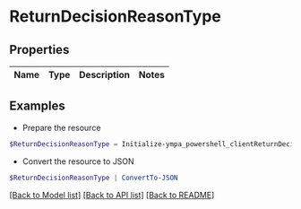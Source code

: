 # ReturnDecisionReasonType
## Properties

Name | Type | Description | Notes
------------ | ------------- | ------------- | -------------

## Examples

- Prepare the resource
```powershell
$ReturnDecisionReasonType = Initialize-ympa_powershell_clientReturnDecisionReasonType 
```

- Convert the resource to JSON
```powershell
$ReturnDecisionReasonType | ConvertTo-JSON
```

[[Back to Model list]](../README.md#documentation-for-models) [[Back to API list]](../README.md#documentation-for-api-endpoints) [[Back to README]](../README.md)

